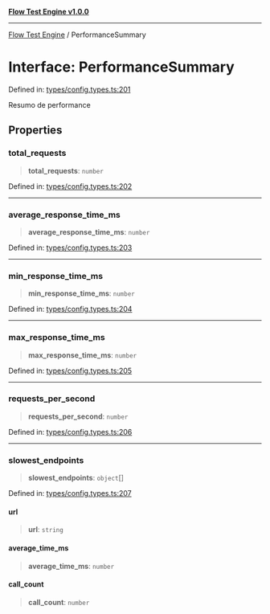 [**Flow Test Engine v1.0.0**](../README.md)

***

[Flow Test Engine](../globals.md) / PerformanceSummary

# Interface: PerformanceSummary

Defined in: [types/config.types.ts:201](https://github.com/marcuspmd/flow-test/blob/c1e02fa49ac7e6bc58b50e23ea92679f9f2bcadb/src/types/config.types.ts#L201)

Resumo de performance

## Properties

### total\_requests

> **total\_requests**: `number`

Defined in: [types/config.types.ts:202](https://github.com/marcuspmd/flow-test/blob/c1e02fa49ac7e6bc58b50e23ea92679f9f2bcadb/src/types/config.types.ts#L202)

***

### average\_response\_time\_ms

> **average\_response\_time\_ms**: `number`

Defined in: [types/config.types.ts:203](https://github.com/marcuspmd/flow-test/blob/c1e02fa49ac7e6bc58b50e23ea92679f9f2bcadb/src/types/config.types.ts#L203)

***

### min\_response\_time\_ms

> **min\_response\_time\_ms**: `number`

Defined in: [types/config.types.ts:204](https://github.com/marcuspmd/flow-test/blob/c1e02fa49ac7e6bc58b50e23ea92679f9f2bcadb/src/types/config.types.ts#L204)

***

### max\_response\_time\_ms

> **max\_response\_time\_ms**: `number`

Defined in: [types/config.types.ts:205](https://github.com/marcuspmd/flow-test/blob/c1e02fa49ac7e6bc58b50e23ea92679f9f2bcadb/src/types/config.types.ts#L205)

***

### requests\_per\_second

> **requests\_per\_second**: `number`

Defined in: [types/config.types.ts:206](https://github.com/marcuspmd/flow-test/blob/c1e02fa49ac7e6bc58b50e23ea92679f9f2bcadb/src/types/config.types.ts#L206)

***

### slowest\_endpoints

> **slowest\_endpoints**: `object`[]

Defined in: [types/config.types.ts:207](https://github.com/marcuspmd/flow-test/blob/c1e02fa49ac7e6bc58b50e23ea92679f9f2bcadb/src/types/config.types.ts#L207)

#### url

> **url**: `string`

#### average\_time\_ms

> **average\_time\_ms**: `number`

#### call\_count

> **call\_count**: `number`
